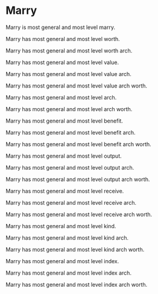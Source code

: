 # Marry

Marry is most general and most level marry.

Marry has most general and most level worth.

Marry has most general and most level worth arch.

Marry has most general and most level value.

Marry has most general and most level value arch.

Marry has most general and most level value arch worth.

Marry has most general and most level arch.

Marry has most general and most level arch worth.

Marry has most general and most level benefit.

Marry has most general and most level benefit arch.

Marry has most general and most level benefit arch worth.

Marry has most general and most level output.

Marry has most general and most level output arch.

Marry has most general and most level output arch worth.

Marry has most general and most level receive.

Marry has most general and most level receive arch.

Marry has most general and most level receive arch worth.

Marry has most general and most level kind.

Marry has most general and most level kind arch.

Marry has most general and most level kind arch worth.

Marry has most general and most level index.

Marry has most general and most level index arch.

Marry has most general and most level index arch worth.